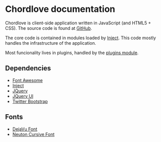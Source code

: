 Chordlove documentation
=======================

Chordlove is client-side application written in JavaScript (and HTML5 + CSS).
The source code is found at [GitHub](https://github.com/chordlove/chordlove).

The core code is contained in modules loaded by [Inject](http://www.injectjs.com/).
This code mostly handles the infrastructure of the application.

Most funcionality lives in plugins, handled by the [plugins module](module-plugins.html).

Dependencies
------------

* [Font Awesome](http://fortawesome.github.io/Font-Awesome/)
* [Inject](http://www.injectjs.com/)
* [JQuery](http://jquery.com/)
* [JQuery UI](http://jqueryui.com/)
* [Twitter Bootstrap](http://twitter.github.io/bootstrap/)

Fonts
-----

* [DejaVu Font](http://dejavu-fonts.org/wiki/Main_Page)
* [Neuton Cursive Font](https://edgewebfonts.adobe.com/)


